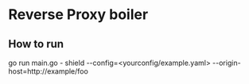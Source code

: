 # Reverse Proxy boiler

## How to run
go run main.go - shield --config=<yourconfig/example.yaml> --origin-host=http://example/foo
